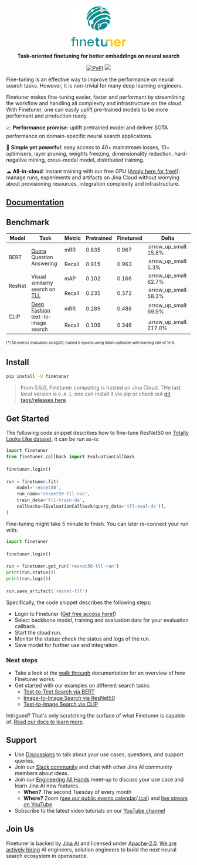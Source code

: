 <br><br>

<p align="center">
<img src="https://github.com/jina-ai/finetuner/blob/main/docs/_static/finetuner-logo-ani.svg?raw=true" alt="Finetuner logo: Finetuner helps you to create experiments in order to improve embeddings on search tasks. It accompanies you to deliver the last mile of performance-tuning for neural search applications." width="150px">
</p>


<p align="center">
<b>Task-oriented finetuning for better embeddings on neural search</b>
</p>

<p align=center>
<a href="https://pypi.org/project/finetuner/"><img alt="PyPI" src="https://img.shields.io/pypi/v/finetuner?label=Release&style=flat-square"></a>
<a href="https://slack.jina.ai"><img src="https://img.shields.io/badge/Slack-3.2k-blueviolet?logo=slack&amp;logoColor=white&style=flat-square"></a>
</p>

<!-- start elevator-pitch -->

Fine-tuning is an effective way to improve the performance on neural search tasks. However, it is non-trivial for many deep learning engineers.

Finetuner makes fine-tuning easier, faster and performant by streamlining the workflow and handling all complexity and infrastructure on the cloud.
With Finetuner, one can easily uplift pre-trained models to be more performant and production ready.

📈 **Performance promise**: uplift pretrained model and deliver SOTA performance on domain-specific neural search applications.

🔱 **Simple yet powerful**: easy access to 40+ mainstream losses, 10+ optimisers, layer pruning, weights freezing, dimensionality reduction, hard-negative mining, cross-modal model, distributed training. 

☁ **All-in-cloud**: instant training with our free GPU ([Apply here for free!](https://docs.google.com/forms/d/e/1FAIpQLSeoEhJM_TWMgZyEgJBBpf33JddcWQgXHNglNjVMIOvlLjk-4A/viewform)); manage runs, experiments and artifacts on Jina Cloud without worrying about provisioning resources, integration complexity and infrastructure.

<!-- end elevator-pitch -->

## [Documentation](https://finetuner.jina.ai/)

## Benchmark

<table>
<thead>
  <tr>
    <th>Model</th>
    <th>Task</th>
    <th>Metric</th>
    <th>Pretrained</th>
    <th>Finetuned</th>
    <th>Delta</th>
  </tr>
</thead>
<tbody>
  <tr>
    <td rowspan="2">BERT</td>
    <td rowspan="2"><a href="https://www.kaggle.com/c/quora-question-pairs">Quora</a> Question Answering</td>
    <td>mRR</td>
    <td>0.835</td>
    <td>0.967</td>
    <td>:arrow_up_small: 15.8%</td>
  </tr>
  <tr>
    <td>Recall</td>
    <td>0.915</td>
    <td>0.963</td>
    <td>:arrow_up_small: 5.3%</td>
  </tr>
  <tr>
    <td rowspan="2">ResNet</td>
    <td rowspan="2">Visual similarity search on <a href="https://sites.google.com/view/totally-looks-like-dataset">TLL</a></td>
    <td>mAP</td>
    <td>0.102</td>
    <td>0.166</td>
    <td>:arrow_up_small: 62.7%</td>
  </tr>
  <tr>
    <td>Recall</td>
    <td>0.235</td>
    <td>0.372</td>
    <td>:arrow_up_small: 58.3%</td>
  </tr>
  <tr>
    <td rowspan="2">CLIP</td>
    <td rowspan="2"><a href="https://mmlab.ie.cuhk.edu.hk/projects/DeepFashion.html">Deep Fashion</a> text-to-image search</td>
    <td>mRR</td>
    <td>0.289</td>
    <td>0.488</td>
    <td>:arrow_up_small: 69.9%</td>
  </tr>
  <tr>
    <td>Recall</td>
    <td>0.109</td>
    <td>0.346</td>
    <td>:arrow_up_small: 217.0%</td>
  </tr>

</tbody>
</table>

<sub><sup><a id="example-setup">[*]</a> All metrics evaluation on k@20, trained 5 epochs using Adam optimizer with learning rate of 1e-5.</sup></sub>

## Install

```bash
pip install -U finetuner
```

> From 0.5.0, Finetuner computing is hosted on Jina Cloud. THe last local version is `0.4.1`, one can install it via pip or check out [git tags/releases here](https://github.com/jina-ai/finetuner/releases).




  
## Get Started

The following code snippet describes how to fine-tune ResNet50 on [Totally Looks Like dataset](https://sites.google.com/view/totally-looks-like-dataset), it can be run as-is:

```python
import finetuner
from finetuner.callback import EvaluationCallback

finetuner.login()

run = finetuner.fit(
    model='resnet50',
    run_name='resnet50-tll-run',
    train_data='tll-train-da',
    callbacks=[EvaluationCallback(query_data='tll-eval-da')],
)
```

Fine-tuning might take 5 minute to finish. You can later re-connect your run with:

```python
import finetuner

finetuner.login()

run = finetuner.get_run('resnet50-tll-run')
print(run.status())
print(run.logs())

run.save_artifact('resnet-tll')
```

Specifically, the code snippet describes the following steps:

  * Login to Finetuner ([Get free access here!](https://docs.google.com/forms/d/e/1FAIpQLSeoEhJM_TWMgZyEgJBBpf33JddcWQgXHNglNjVMIOvlLjk-4A/viewform))
  * Select backbone model, training and evaluation data for your evaluation callback.
  * Start the cloud run.
  * Monitor the status: check the status and logs of the run.
  * Save model for further use and integration.

### Next steps

- Take a look at the [walk through](https://finetuner.jina.ai/walkthrough/) documentation for an overview of how Finetuner works.
- Get started with our examples on different search tasks:
  - [Text-to-Text Search via BERT](https://finetuner.jina.ai/tasks/text-to-text/)
  - [Image-to-Image Search via ResNet50](https://finetuner.jina.ai/tasks/image-to-image/)
  - [Text-to-Image Search via CLIP](https://finetuner.jina.ai/tasks/text-to-image/)

Intrigued? That's only scratching the surface of what Finetuner is capable of. [Read our docs to learn more](https://finetuner.jina.ai/).

<!-- start support-pitch -->
## Support

- Use [Discussions](https://github.com/jina-ai/finetuner/discussions) to talk about your use cases, questions, and
  support queries.
- Join our [Slack community](https://slack.jina.ai) and chat with other Jina AI community members about ideas.
- Join our [Engineering All Hands](https://youtube.com/playlist?list=PL3UBBWOUVhFYRUa_gpYYKBqEAkO4sxmne) meet-up to discuss your use case and learn Jina AI new features.
    - **When?** The second Tuesday of every month
    - **Where?**
      Zoom ([see our public events calendar](https://calendar.google.com/calendar/embed?src=c_1t5ogfp2d45v8fit981j08mcm4%40group.calendar.google.com&ctz=Europe%2FBerlin)/[.ical](https://calendar.google.com/calendar/ical/c_1t5ogfp2d45v8fit981j08mcm4%40group.calendar.google.com/public/basic.ics))
      and [live stream on YouTube](https://youtube.com/c/jina-ai)
- Subscribe to the latest video tutorials on our [YouTube channel](https://youtube.com/c/jina-ai)

## Join Us

Finetuner is backed by [Jina AI](https://jina.ai) and licensed under [Apache-2.0](./LICENSE). [We are actively hiring](https://jobs.jina.ai) AI engineers, solution engineers to build the next neural search ecosystem in opensource.

<!-- end support-pitch -->
